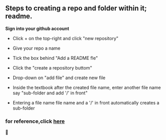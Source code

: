 ## Steps to creating a repo and folder within it; readme.

**Sign into your github account**
- Click + on the top-right and click "new repository"
 
- Give your repo a name

- Tick the box behind "Add a README fle"

- Click the "create a repository buttom" 

- Drop-down on "add file" and create new file
- Inside the textbook after the created file name, enter another file name say "sub-folder and add '/' in front"
- Entering a file name file name and a '/' in front automatically creates a sub-folder

### for reference,click [here](https://github.com '/ChukwukaSmart Github')

🥊
